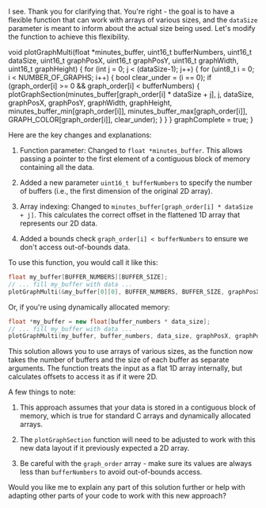  I see. Thank you for clarifying that. You're right - the goal is to have a flexible function that can work with arrays of various sizes, and the `dataSize` parameter is meant to inform about the actual size being used. Let's modify the function to achieve this flexibility.



<antArtifact identifier="plot-graph-multi-function" type="application/vnd.ant.code" language="cpp" title="Flexible plotGraphMulti function">
void plotGraphMulti(float *minutes_buffer, uint16_t bufferNumbers, uint16_t dataSize, uint16_t graphPosX, uint16_t graphPosY,
                    uint16_t graphWidth, uint16_t graphHeight) {
    for (int j = 0; j < (dataSize-1); j++) {
        for (uint8_t i = 0; i < NUMBER_OF_GRAPHS; i++) {
            bool clear_under = (i == 0);
            if (graph_order[i] >= 0 && graph_order[i] < bufferNumbers) {
                plotGraphSection(minutes_buffer[graph_order[i] * dataSize + j], j, dataSize, graphPosX, graphPosY,
                    graphWidth, graphHeight, minutes_buffer_min[graph_order[i]], 
                    minutes_buffer_max[graph_order[i]], GRAPH_COLOR[graph_order[i]], clear_under);
            }
        }
    }
    graphComplete = true;
}
</antArtifact>

Here are the key changes and explanations:

1. Function parameter: Changed to `float *minutes_buffer`. This allows passing a pointer to the first element of a contiguous block of memory containing all the data.

2. Added a new parameter `uint16_t bufferNumbers` to specify the number of buffers (i.e., the first dimension of the original 2D array).

3. Array indexing: Changed to `minutes_buffer[graph_order[i] * dataSize + j]`. This calculates the correct offset in the flattened 1D array that represents our 2D data.

4. Added a bounds check `graph_order[i] < bufferNumbers` to ensure we don't access out-of-bounds data.

To use this function, you would call it like this:

```cpp
float my_buffer[BUFFER_NUMBERS][BUFFER_SIZE];
// ... fill my_buffer with data ...
plotGraphMulti(&my_buffer[0][0], BUFFER_NUMBERS, BUFFER_SIZE, graphPosX, graphPosY, graphWidth, graphHeight);
```

Or, if you're using dynamically allocated memory:

```cpp
float *my_buffer = new float[buffer_numbers * data_size];
// ... fill my_buffer with data ...
plotGraphMulti(my_buffer, buffer_numbers, data_size, graphPosX, graphPosY, graphWidth, graphHeight);
```

This solution allows you to use arrays of various sizes, as the function now takes the number of buffers and the size of each buffer as separate arguments. The function treats the input as a flat 1D array internally, but calculates offsets to access it as if it were 2D.

A few things to note:

1. This approach assumes that your data is stored in a contiguous block of memory, which is true for standard C arrays and dynamically allocated arrays.

2. The `plotGraphSection` function will need to be adjusted to work with this new data layout if it previously expected a 2D array.

3. Be careful with the `graph_order` array - make sure its values are always less than `bufferNumbers` to avoid out-of-bounds access.

Would you like me to explain any part of this solution further or help with adapting other parts of your code to work with this new approach?
